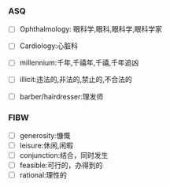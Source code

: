 ### ASQ
- [ ] Ophthalmology: 眼科学,眼科,眼科学,眼科学家
- [ ] Cardiology:心脏科
- [ ] millennium:千年,千禧年,千禧,千年追凶
- [ ] illicit:违法的,非法的,禁止的,不合法的
- [ ] barber/hairdresser:理发师


### FIBW
- [ ] generosity:慷慨
- [ ] leisure:休闲,闲暇
- [ ] conjunction:结合，同时发生
- [ ] feasible:可行的，办得到的
- [ ] rational:理性的